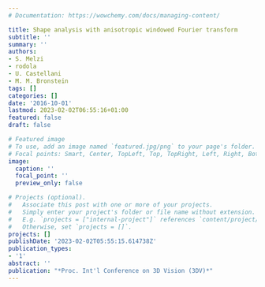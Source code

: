 ```yaml
---
# Documentation: https://wowchemy.com/docs/managing-content/

title: Shape analysis with anisotropic windowed Fourier transform
subtitle: ''
summary: ''
authors:
- S. Melzi
- rodola
- U. Castellani
- M. M. Bronstein
tags: []
categories: []
date: '2016-10-01'
lastmod: 2023-02-02T06:55:16+01:00
featured: false
draft: false

# Featured image
# To use, add an image named `featured.jpg/png` to your page's folder.
# Focal points: Smart, Center, TopLeft, Top, TopRight, Left, Right, BottomLeft, Bottom, BottomRight.
image:
  caption: ''
  focal_point: ''
  preview_only: false

# Projects (optional).
#   Associate this post with one or more of your projects.
#   Simply enter your project's folder or file name without extension.
#   E.g. `projects = ["internal-project"]` references `content/project/deep-learning/index.md`.
#   Otherwise, set `projects = []`.
projects: []
publishDate: '2023-02-02T05:55:15.614738Z'
publication_types:
- '1'
abstract: ''
publication: "*Proc. Int'l Conference on 3D Vision (3DV)*"
---
```

